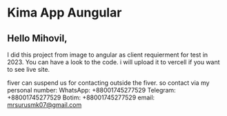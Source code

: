 # Kima App Aungular

## Hello Mihovil,
I did this project from image to angular as client requierment for test in 2023.
You can have a look to the code.
 i will upload it to vercell if you want to see live site.

fiver can suspend us for contacting outside the fiver. so contact via my personal number:
WhatsApp: +88001745277529
Telegram: +88001745277529
Botim: +88001745277529
email: mrsurusmk07@gmail.com

